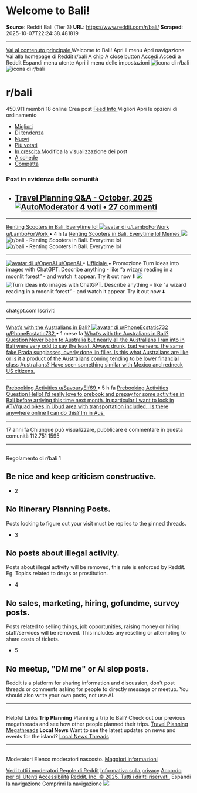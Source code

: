 # Welcome to Bali!

**Source**: Reddit Bali (Tier 3)
**URL**: https://www.reddit.com/r/bali/
**Scraped**: 2025-10-07T22:24:38.481819

---

[ Vai al contenuto principale ](https://www.reddit.com/r/bali/#main-content) Welcome to Bali!
Apri il menu Apri navigazione [ ](https://www.reddit.com/)Vai alla homepage di Reddit
r/bali A chip A close button
[ Accedi ](https://www.reddit.com/login/)Accedi a Reddit
Espandi menu utente Apri il menu delle impostazioni
![icona di r/bali](https://styles.redditmedia.com/t5_2qsn8/styles/communityIcon_9p9wa7wwirhb1.png?width=128&frame=1&auto=webp&s=74dc5fe5af7156df729cf17f2ede37eba8fbffc6) ![icona di r/bali](https://styles.redditmedia.com/t5_2qsn8/styles/communityIcon_9p9wa7wwirhb1.png?width=128&frame=1&auto=webp&s=74dc5fe5af7156df729cf17f2ede37eba8fbffc6)
#  r/bali 
450.911 membri 
18 online 
Crea post
[ Feed ](https://www.reddit.com/r/bali) [ Info ](https://www.reddit.com/r/bali/about/)
Migliori
Apri le opzioni di ordinamento 
* [ Migliori ](https://www.reddit.com/r/bali/best/)
* [ Di tendenza ](https://www.reddit.com/r/bali/hot/)
* [ Nuovi ](https://www.reddit.com/r/bali/new/)
* [ Più votati ](https://www.reddit.com/r/bali/top/)
* [ In crescita ](https://www.reddit.com/r/bali/rising/)
Modifica la visualizzazione dei post 
* [ A schede ](https://www.reddit.com/r/bali/?feedViewType=cardView)
* [ Compatta ](https://www.reddit.com/r/bali/?feedViewType=compactView)
###  Post in evidenza della comunità 
* ## [Travel Planning Q&A - October, 2025 ![AutoModerator](https://styles.redditmedia.com/t5_1yz875/styles/profileIcon_klqlly9fc4l41.png?width=64&height=64&frame=1&auto=webp&crop=64%3A64%2Csmart&s=4cd002de4de73dc33950158eb385a54026d627e1) 4 voti • 27 commenti ](https://www.reddit.com/r/bali/comments/1nutdbn/travel_planning_qa_october_2025/)
* * *
[ Renting Scooters in Bali. Everytime lol  ](https://www.reddit.com/r/bali/comments/1o0bdlz/renting_scooters_in_bali_everytime_lol/)
[ ![avatar di u/LamboForWork](https://www.redditstatic.com/avatars/defaults/v2/avatar_default_4.png) u/LamboForWork ](https://www.reddit.com/user/LamboForWork/)
• 4 h fa [ Renting Scooters in Bali. Everytime lol ](https://www.reddit.com/r/bali/comments/1o0bdlz/renting_scooters_in_bali_everytime_lol/) [ Memes  ](https://www.reddit.com/r/bali/?f=flair_name%3A%22Memes%22)
![](https://preview.redd.it/renting-scooters-in-bali-everytime-lol-v0-wg0xy2126otf1.png?width=640&crop=smart&auto=webp&s=716e500e205ad1faf3ba4e03b428edbd48d5bd07) ![r/bali - Renting Scooters in Bali. Everytime lol](https://preview.redd.it/renting-scooters-in-bali-everytime-lol-v0-wg0xy2126otf1.png?width=640&crop=smart&auto=webp&s=716e500e205ad1faf3ba4e03b428edbd48d5bd07)
![r/bali - Renting Scooters in Bali. Everytime lol](https://i.redd.it/wg0xy2126otf1.png)
* * *
[ ![avatar di u/OpenAI](https://styles.redditmedia.com/t5_bjljw0/styles/profileIcon_x9h0braqsqqf1.png?width=48&height=48&frame=1&auto=webp&crop=48%3A48%2Csmart&s=e2846c1c9fc9c34cff707cd34840d11651c18cbe) u/OpenAI ](https://www.reddit.com/user/OpenAI/) •  [ Ufficiale ](https://www.reddit.com/user/OpenAI/) • Promozione
Turn ideas into images with ChatGPT. Describe anything - like “a wizard reading in a moonlit forest” - and watch it appear. Try it out now ⬇️
![](https://external-preview.redd.it/XOEAHQrRxCANRq20uBvlxbprAcyZUXLo1p78doiNZO0.jpg?width=640&crop=smart&auto=webp&s=89462fe9ec4de412d95affe49414e980853fe075) ![Turn ideas into images with ChatGPT. Describe anything - like “a wizard reading in a moonlit forest” - and watch it appear. Try it out now ⬇️](https://external-preview.redd.it/XOEAHQrRxCANRq20uBvlxbprAcyZUXLo1p78doiNZO0.jpg?width=640&crop=smart&auto=webp&s=89462fe9ec4de412d95affe49414e980853fe075)
* * *
chatgpt.com 
Iscriviti
* * *
[ What’s with the Australians in Bali?  ](https://www.reddit.com/r/bali/comments/1name12/whats_with_the_australians_in_bali/)
[ ![avatar di u/PhoneEcstatic732](https://www.redditstatic.com/avatars/defaults/v2/avatar_default_7.png) u/PhoneEcstatic732 ](https://www.reddit.com/user/PhoneEcstatic732/)
• 1 mese fa [ What’s with the Australians in Bali? ](https://www.reddit.com/r/bali/comments/1name12/whats_with_the_australians_in_bali/) [ Question  ](https://www.reddit.com/r/bali/?f=flair_name%3A%22Question%22) [ Never been to Australia but nearly all the Australians I ran into in Bali were very odd to say the least. Always drunk, bad veneers, the same fake Prada sunglasses, overly done lip filler. Is this what Australians are like or is it a product of the Australians coming tending to be lower financial class Australians? Have seen something similar with Mexico and redneck US citizens.  ](https://www.reddit.com/r/bali/comments/1name12/whats_with_the_australians_in_bali/)
* * *
[ Prebooking Activities  ](https://www.reddit.com/r/bali/comments/1o09uwf/prebooking_activities/)
[ u/SavouryElf69 ](https://www.reddit.com/user/SavouryElf69/)
• 5 h fa [ Prebooking Activities ](https://www.reddit.com/r/bali/comments/1o09uwf/prebooking_activities/) [ Question  ](https://www.reddit.com/r/bali/?f=flair_name%3A%22Question%22) [ Hello! I’d really love to prebook and prepay for some activities in Bali before arriving this time next month. In particular I want to lock in ATV/quad bikes in Ubud area with transportation included.. Is there anywhere online I can do this? Im in Aus.  ](https://www.reddit.com/r/bali/comments/1o09uwf/prebooking_activities/)
* * *
17 anni fa
Chiunque può visualizzare, pubblicare e commentare in questa comunità
112.751 1595
* * *
## 
Regolamento di r/bali
1
##  Be nice and keep criticism constructive. 
* 2
##  No Itinerary Planning Posts. 
Posts looking to figure out your visit must be replies to the pinned threads. 
* 3
##  No posts about illegal activity. 
Posts about illegal activity will be removed, this rule is enforced by Reddit. 
Eg. Topics related to drugs or prostitution. 
* 4
##  No sales, marketing, hiring, gofundme, survey posts. 
Posts related to selling things, job opportunities, raising money or hiring staff/services will be removed. This includes any reselling or attempting to share costs of tickets. 
* 5
##  No meetup, "DM me" or AI slop posts. 
Reddit is a platform for sharing information and discussion, don't post threads or comments asking for people to directly message or meetup. You should also write your own posts, not use AI. 
* * *
## 
Helpful Links
**Trip Planning**
Planning a trip to Bali? Check out our previous megathreads and see how other people planned their trips.
[Travel Planning Megathreads](https://new.reddit.com/r/bali/?f=flair_name%3A%22Megathread%22)
**Local News**
Want to see the latest updates on news and events for the island?
[Local News Threads](https://new.reddit.com/r/bali/?styling=true&f=flair_name%3A%22Local%20News%22)
* * *
## 
Moderatori
Elenco moderatori nascosto. [ Maggiori informazioni ](https://support.reddithelp.com/hc/articles/360049499032)

[ Vedi tutti i moderatori ](https://www.reddit.com/mod/bali/moderators/)
[Regole di Reddit](https://www.redditinc.com/policies/content-policy) [Informativa sulla privacy](https://www.reddit.com/policies/privacy-policy) [Accordo per gli Utenti](https://www.redditinc.com/policies/user-agreement) [Accessibilità](https://support.reddithelp.com/hc/sections/38303584022676-Accessibility) [Reddit, Inc. © 2025. Tutti i diritti riservati.](https://redditinc.com)
Espandi la navigazione Comprimi la navigazione
![](https://id.rlcdn.com/472486.gif)
